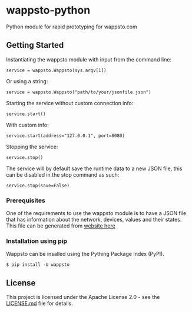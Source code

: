 # wappsto-python

Python module for rapid prototyping for wappsto.com

## Getting Started

Instantiating the wappsto module with input from the command line:
```
service = wappsto.Wappsto(sys.argv[1])
```
Or using a string:
```
service = wappsto.Wappsto("path/to/your/jsonfile.json")
```
Starting the service without custom connection info:
```
service.start()
```
With custom info:
```
service.start(address="127.0.0.1", port=8080)
```
Stopping the service:
```
service.stop()
```
The service will by default save the runtime data to a new JSON file, this can be disabled in the stop command as such:
```
service.stop(save=False)
```

### Prerequisites

One of the requirements to use the wappsto module is to have a JSON file that has information about the network, devices, values and their states. This file can be generated from [website here](https://www.linktowappsto.com/I/guess)


### Installation using pip

Wappsto can be insalled using the Pything Package Index (PyPI).

```
$ pip install -U wappsto
```

## License

This project is licensed under the Apache License 2.0 - see the [LICENSE.md](LICENSE.md) file for details.
